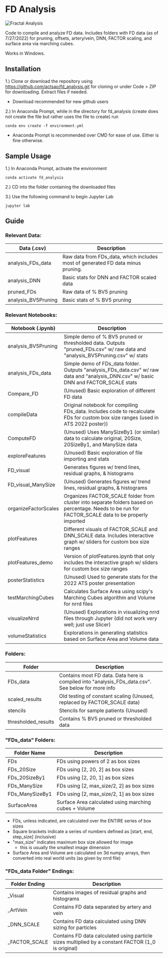 # FD Analysis

![Fractal Analysis](https://upload.wikimedia.org/wikipedia/commons/thumb/4/4d/32_segment_fractal.jpg/240px-32_segment_fractal.jpg)

Code to compile and analyze FD data. Includes folders with FD data (as of 7/27/2022) for pruning, offsets, artery/vein, DNN, FACTOR scaling, and surface area via marching cubes.

Works in Windows.

## Installation
1.) Clone or download the repository using https://github.com/actsao/fd_analysis.git for cloning or under Code > ZIP for downloading. Extract files if needed.
 - Download recommended for new github users

2.) In Anaconda Prompt, while in the directory for fd_analysis (create does not create the file but rather uses the file to create) run

```
conda env create -f environment.yml
```

- Anaconda Prompt is recommended over CMD for ease of use. Either is fine otherwise.

## Sample Usage
1.) In Anaconda Prompt, activate the environment

```
conda activate fd_analysis
```

2.) CD into the folder containing the downloaded files

3.) Use the following command to begin Jupyter Lab

```
jupyter lab
```

## Guide
### Relevant Data:
| Data (.csv)         | Description                                                                     |
|---------------------|---------------------------------------------------------------------------------|
| analysis_FDs_data   | Raw data from FDs_data, which includes most of generated FD data minus pruning. |
| analysis_DNN        | Basic stats for DNN and FACTOR scaled data                                      |
| pruned_FDs          | Raw data of % BV5 pruning                                                       |
| analysis_BV5Pruning | Basic stats of % BV5 pruning                                                    |


### Relevant Notebooks:
| Notebook (.ipynb)    | Description                                                                                                                                         |
|----------------------|-----------------------------------------------------------------------------------------------------------------------------------------------------|
| analysis_BV5Pruning  | Simple demo of % BV5 pruned or thresholded data. Outputs "pruned_FDs.csv" w/ raw data and "analysis_BV5Pruning.csv" w/ stats                        |
| analysis_FDs_data    | Simple demo of FDs_data folder. Outputs "analysis_FDs_data.csv" w/ raw data and "analysis_DNN.csv" w/ basic DNN and FACTOR_SCALE stats              |
| Compare_FD           | (Unused) Basic exploration of different FD data                                                                                                     |
| compileData          | Original notebook for compiling FDs_data. Includes code to recalculate FDs for custom box size ranges (used in ATS 2022 poster))                    |
| ComputeFD            | (Unused) Uses ManySizeBy1 (or similar) data to calculate original, 20Size, 20SizeBy1, and ManySize data                                             |
| exploreFeatures      | (Unused) Basic exploration of file importing and stats                                                                                              |
| FD_visual            | Generates figures w/ trend lines, residual graphs, & histograms                                                                                     |
| FD_visual_ManySize   | (Unused) Generates figures w/ trend lines, residual graphs, & histograms                                                                            |
| organizeFactorScales | Organizes FACTOR_SCALE folder from cluster into separate folders based on percentage. Needs to be run for FACTOR_SCALE data to be properly imported |
| plotFeatures         | Different visuals of FACTOR_SCALE and DNN_SCALE data. Includes interactive graph w/ sliders for custom box size ranges                              |
| plotFeatures_demo    | Version of plotFeatures.ipynb that only includes the interactive graph w/ sliders for custom box size ranges                                        |
| posterStatistics     | (Unused) Used to generate stats for the 2022 ATS poster presentation                                                                                |
| testMarchingCubes    | Calculates Surface Area using scipy's Marching Cubes algorithm and Volume for nrrd files                                                            |
| visualizeNrrd        | (Unused) Explorations in visualizing nrrd files through Jupyter (did not work very well; just use Slicer)                                           |
| volumeStatistics     | Explorations in generating statistics based on Surface Area and Volume data                                                                         |

### Folders:
| Folder              | Description                                                                             |
|---------------------|-----------------------------------------------------------------------------------------|
| FDs_data            | Contains most FD data. Data here is compiled into "analysis_FDs_data.csv". See below for more info |
| scaled_results      | Old testing of constant scaling (Unused, replaced by FACTOR_SCALE data)                 |
| stencils            | Stencils for sample patients (Unused)                                                   |
| thresholded_results | Contains % BV5 pruned or thresholded data                                               |

### "FDs_data" Folders:
| Folder Name     | Description                                           |
|-----------------|-------------------------------------------------------|
| FDs             | FDs using powers of 2 as box sizes                    |
| FDs_20Size      | FDs using [2, 20, 2] as box sizes                     |
| FDs_20SizeBy1   | FDs using [2, 20, 1] as box sizes                     |
| FDs_ManySize    | FDs using [2, max_size/2, 2] as box sizes             |
| FDs_ManySizeBy1 | FDs using [2, max_size/2, 1] as box sizes             |
| SurfaceArea     | Surface Area calculated using marching cubes + Volume |
- FDs, unless indicated, are calculated over the ENTIRE series of box sizes
- Square brackets indicate a series of numbers defined as [start, end, step_size] (inclusive)
- "max_size" indicates maximum box size allowed for image
  - this is usually the smallest image dimension
- Surface Area and Volume are calculated on 3d numpy arrays, then converted into real world units (as given by nrrd file)

### "FDs_data Folder" Endings:
| Folder Ending   | Description                                                                      |
|-----------------|----------------------------------------------------------------------------------|
| _Visual         | Contains images of residual graphs and histograms                                |
| _ArtVein        | Contains FD data separated by artery and vein                                    |
| _DNN_SCALE      | Contains FD data calculated using DNN sizing for particles                       |
| _FACTOR_SCALE   | Contains FD data calculated using particle sizes multiplied by a constant FACTOR (1_0 is original)|
